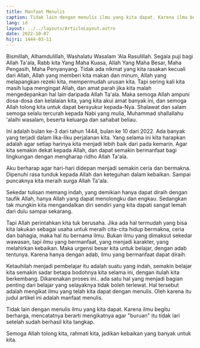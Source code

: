 ```yaml
---
title: Manfaat Menulis
caption: Tidak lain dengan menulis ilmu yang kita dapat. Karena ilmu begitu berharga, mencatatnya berarti mengikatnya agar "buruan" itu tidak lari setelah sudah berhasil kita tangkap.
lang: id
layout: ../../layouts/ArticleLayout.astro
date: 2022-10-07
hijri: 1444-03-11
---
```


Bismillah, Alhamdulillah, Washalatu Wasalam 'Ala Rasulillah. Segala puji bagi Allah Ta'ala, Rabb kita Yang Maha Kuasa, Allah Yang Maha Besar, Maha Pengasih, Maha Penyanyang. Tidak ada nikmat yang kita rasakan kecuali dari Allah, Allah yang memberi kita makan dan minum, Allah yang melapangkan rezeki kita, mempermudah urusan kita. Tapi sering kali kita masih lupa mengingat Allah, dan amat parah jika kita malah mengedepankan hal lain daripada Allah Ta'ala. Maka semoga Allah ampuni dosa-dosa dan kelalaian kita, yang kita akui amat banyak ini, dan semoga Allah tolong kita untuk dapat bersyukur kepada-Nya. Shalawat dan salam semoga selalu tercurah kepada Nabi yang mulia, Muhammad shallallahu 'alaihi wasalam, beserta keluarga dan sahabat beliau.

Ini adalah bulan ke-3 dari tahun 1444, bulan ke 10 dari 2022. Ada banyak yang terjadi dalam lika-liku perjalanan kita. Yang selama ini kita harapkan adalah agar setiap harinya kita menjadi lebih baik dari pada kemarin. Agar kita semakin dekat kepada Allah, dan dapat semakin bermanfaat bagi lingkungan dengan mengharap ridho Allah Ta'ala.

Aku berharap agar hari-hari didepan menjadi semakin ceria dan bermakna. Dipenuhi rasa tunduk kepada Allah dan keteguhan dalam kebaikan. Sampai puncaknya kita meraih surga Allah Ta'ala. 

Sekedar tulisan memang indah, yang demikian hanya dapat diraih dengan taufik Allah, hanya Allah yang dapat menolongku dan engkau. Sedangkan tak mungkin kita mengandalkan diri sendiri yang kita dapati sangat lemah dari dulu sampai sekarang.

Tapi Allah perintahkan kita tuk berusaha. Jika ada hal termudah yang bisa kita lakukan sebagai usaha untuk meraih cita-cita hidup bermakna, ceria dan bahagia, maka hal itu bernama ilmu. Bukan ilmu yang dimaksut sekedar wawasan, tapi ilmu yang bermanfaat, yang menjadi karakter, yang melahirkan kebaikan. Maka urgensi besar kita untuk belajar, dengan adab tentunya. Karena hanya dengan adab, ilmu yang bermanfaat dapat diraih.

Ketauhilah menjadi pembelajar itu adalah suatu yang indah, semakin belajar kita semakin sadar betapa bodohnya kita selama ini, dengan itulah kita berkembang. Dikarenakan proses ini.. ada satu hal yang menjadi bagian penting dari belajar yang selayaknya tidak boleh terlewat. Hal tersebut adalah mengikat ilmu yang telah kita dapat dengan menulis. Oleh karena itu judul artikel ini adalah manfaat menulis.

Tidak lain dengan menulis ilmu yang kita dapat. Karena ilmu begitu berharga, mencatatnya berarti mengikatnya agar "buruan" itu tidak lari setelah sudah berhasil kita tangkap.

Semoga Allah tolong kita, rahmati kita, jadikan kebaikan yang banyak untuk kita.